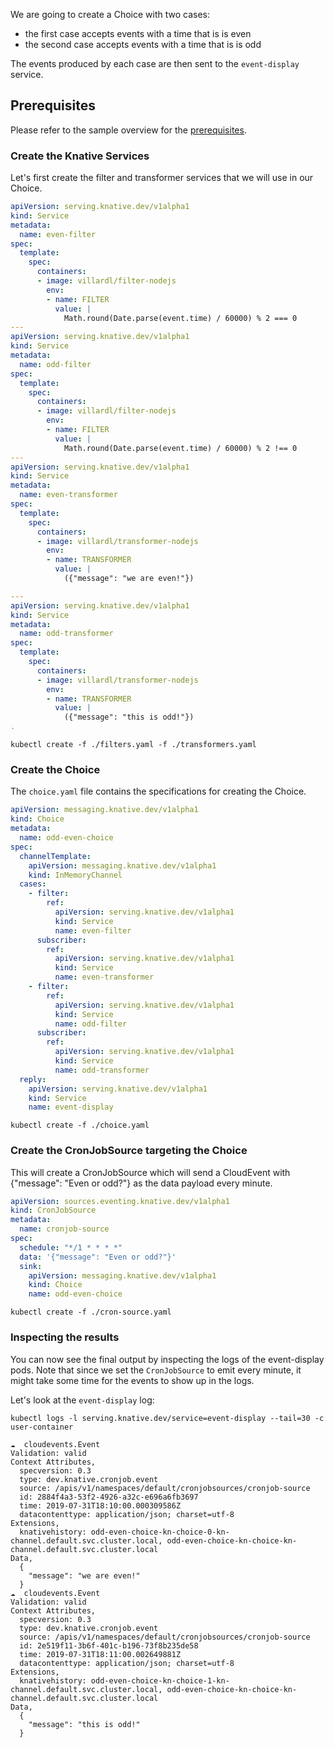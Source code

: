 We are going to create a Choice with two cases:

- the first case accepts events with a time that is is even
- the second case accepts events with a time that is is odd

The events produced by each case are then sent to the `event-display` service.

## Prerequisites

Please refer to the sample overview for the [prerequisites](../README.md).

### Create the Knative Services

Let's first create the filter and transformer services that we will use in our
Choice.

```yaml
apiVersion: serving.knative.dev/v1alpha1
kind: Service
metadata:
  name: even-filter
spec:
  template:
    spec:
      containers:
      - image: villardl/filter-nodejs
        env:
        - name: FILTER
          value: |
            Math.round(Date.parse(event.time) / 60000) % 2 === 0
---
apiVersion: serving.knative.dev/v1alpha1
kind: Service
metadata:
  name: odd-filter
spec:
  template:
    spec:
      containers:
      - image: villardl/filter-nodejs
        env:
        - name: FILTER
          value: |
            Math.round(Date.parse(event.time) / 60000) % 2 !== 0
---
apiVersion: serving.knative.dev/v1alpha1
kind: Service
metadata:
  name: even-transformer
spec:
  template:
    spec:
      containers:
      - image: villardl/transformer-nodejs
        env:
        - name: TRANSFORMER
          value: |
            ({"message": "we are even!"})

---
apiVersion: serving.knative.dev/v1alpha1
kind: Service
metadata:
  name: odd-transformer
spec:
  template:
    spec:
      containers:
      - image: villardl/transformer-nodejs
        env:
        - name: TRANSFORMER
          value: |
            ({"message": "this is odd!"})
.
```

```shell
kubectl create -f ./filters.yaml -f ./transformers.yaml
```

### Create the Choice

The `choice.yaml` file contains the specifications for creating the Choice.

```yaml
apiVersion: messaging.knative.dev/v1alpha1
kind: Choice
metadata:
  name: odd-even-choice
spec:
  channelTemplate:
    apiVersion: messaging.knative.dev/v1alpha1
    kind: InMemoryChannel
  cases:
    - filter:
        ref:
          apiVersion: serving.knative.dev/v1alpha1
          kind: Service
          name: even-filter
      subscriber:
        ref:
          apiVersion: serving.knative.dev/v1alpha1
          kind: Service
          name: even-transformer
    - filter:
        ref:
          apiVersion: serving.knative.dev/v1alpha1
          kind: Service
          name: odd-filter
      subscriber:
        ref:
          apiVersion: serving.knative.dev/v1alpha1
          kind: Service
          name: odd-transformer
  reply:
    apiVersion: serving.knative.dev/v1alpha1
    kind: Service
    name: event-display
```

```shell
kubectl create -f ./choice.yaml
```

### Create the CronJobSource targeting the Choice

This will create a CronJobSource which will send a CloudEvent with {"message":
"Even or odd?"} as the data payload every minute.

```yaml
apiVersion: sources.eventing.knative.dev/v1alpha1
kind: CronJobSource
metadata:
  name: cronjob-source
spec:
  schedule: "*/1 * * * *"
  data: '{"message": "Even or odd?"}'
  sink:
    apiVersion: messaging.knative.dev/v1alpha1
    kind: Choice
    name: odd-even-choice
```

```shell
kubectl create -f ./cron-source.yaml
```

### Inspecting the results

You can now see the final output by inspecting the logs of the event-display
pods. Note that since we set the `CronJobSource` to emit every minute, it might
take some time for the events to show up in the logs.

Let's look at the `event-display` log:

```shell
kubectl logs -l serving.knative.dev/service=event-display --tail=30 -c user-container

☁️  cloudevents.Event
Validation: valid
Context Attributes,
  specversion: 0.3
  type: dev.knative.cronjob.event
  source: /apis/v1/namespaces/default/cronjobsources/cronjob-source
  id: 2884f4a3-53f2-4926-a32c-e696a6fb3697
  time: 2019-07-31T18:10:00.000309586Z
  datacontenttype: application/json; charset=utf-8
Extensions,
  knativehistory: odd-even-choice-kn-choice-0-kn-channel.default.svc.cluster.local, odd-even-choice-kn-choice-kn-channel.default.svc.cluster.local
Data,
  {
    "message": "we are even!"
  }
☁️  cloudevents.Event
Validation: valid
Context Attributes,
  specversion: 0.3
  type: dev.knative.cronjob.event
  source: /apis/v1/namespaces/default/cronjobsources/cronjob-source
  id: 2e519f11-3b6f-401c-b196-73f8b235de58
  time: 2019-07-31T18:11:00.002649881Z
  datacontenttype: application/json; charset=utf-8
Extensions,
  knativehistory: odd-even-choice-kn-choice-1-kn-channel.default.svc.cluster.local, odd-even-choice-kn-choice-kn-channel.default.svc.cluster.local
Data,
  {
    "message": "this is odd!"
  }
```
